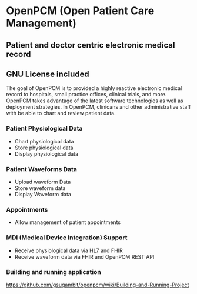 # OpenPCM (Open Patient Care Management)
## Patient and doctor centric electronic medical record
## GNU License included

The goal of OpenPCM is to provided a highly reactive electronic medical record to hospitals, small practice offices, clinical trials, and more. OpenPCM takes advantage of the latest software technologies as well as deployment strategies. In OpenPCM, clinicans and  other administrative staff with be able to chart and review patient data.  

### Patient Physiological Data
- Chart physiological data 
- Store physiological data
- Display physiological data

### Patient Waveforms Data
- Upload waveform Data
- Store waveform data
- Display Waveform data

### Appointments
- Allow management of patient appointments

### MDI (Medical Device Integration) Support 
- Receive physiological data via HL7 and FHIR
- Receive waveform data via FHIR and OpenPCM REST API

### Building and running application
https://github.com/gsugambit/openpcm/wiki/Building-and-Running-Project
